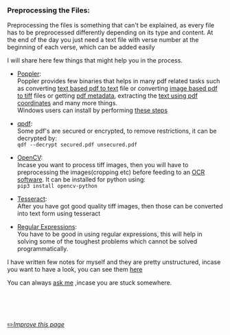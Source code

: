 ### Preprocessing the Files:

Preprocessing the files is something that can't be explained, as every file has to be preprocessed differently depending on its type and content. At the end of the day you just need a text file with verse number at the beginning of each verse, which can be added easily

I will share here few things that might help you in the process.

- [Poppler](https://poppler.freedesktop.org/):<br>
Poppler provides few binaries that helps in many pdf related tasks such as converting [text based pdf to text](https://manpages.debian.org/stretch/poppler-utils/pdftotext.1.en.html) file or converting [image based pdf to tiff](https://manpages.debian.org/testing/poppler-utils/pdftocairo.1.en.html) files or getting [pdf metadata](https://manpages.debian.org/testing/poppler-utils/pdftocairo.1.en.html), extracting the [text using pdf coordinates](https://manpages.debian.org/stretch/poppler-utils/pdftotext.1.en.html) and many more things.<br>
Windows users can install by performing [these steps](https://stackoverflow.com/a/63974921/2437224)

- [qpdf](https://github.com/qpdf/qpdf):<br>
Some pdf's are secured or encrypted, to remove restrictions, it can be decrypted by:<br>
`qdf --decrypt secured.pdf unsecured.pdf`

- [OpenCV](https://docs.opencv.org/master/d6/d00/tutorial_py_root.html):<br>
Incase you want to process tiff images, then you will have to preprocessing the images(cropping etc) before feeding to an [OCR software](https://github.com/tesseract-ocr/tesseract).
It can be installed for python using:<br>
`pip3 install opencv-python`

- [Tesseract](https://github.com/tesseract-ocr/tesseract):<br>
After you have got good quality tiff images, then those can be converted into text form using tesseract

- [Regular Expressions](https://regexone.com/):<br>
You have to be good in using regular expressions, this will help in solving some of the toughest problems which cannot be solved programmatically.


I have written few notes for myself and they are pretty unstructured, incase you want to have a look, you can see them [here](https://github.com/fawazahmed0/quran-api/blob/1/scripts/files/ocr%20and%20pdf%20coord%20extract/notes.txt)

You can always [ask me](https://github.com/fawazahmed0/quran-api/issues/new) ,incase you are stuck somewhere.

<br>
<br>
<br>

[:pencil2:*Improve this page*](https://github.com/fawazahmed0/quran-api/edit/1/Preprocessing.md)
